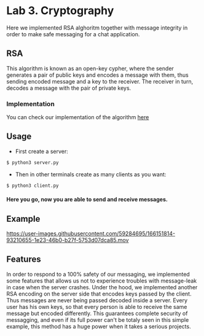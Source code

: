 # Lab 3. Cryptography
Here we implemented RSA alghoritm together with message integrity in order to make safe messaging for a chat application.

## RSA
This algorithm is known as an open-key cypher, where the sender generates a pair of public keys and encodes a message with them, thus sending encoded message and a key to the receiver. The receiver in turn, decodes a message with the pair of private keys.

### Implementation
You can check our implementation of the algorithm [here](../main/rsa.py)


## Usage
- First create a server:
```bash
$ python3 server.py
```

- Then in other terminals create as many clients as you want:
```bash
$ python3 client.py
```
#### Here you go, now you are able to send and receive messages. 

## Example


https://user-images.githubusercontent.com/59284695/166151814-93210655-1e23-46b0-b27f-5753d07dca85.mov


## Features
In order to respond to a 100% safety of our messaging, we implemented some features that allows us not to experience troubles with message-leak in case when the server crashes. Under the hood, we implemented another RSA encoding on the server side that encodes keys passed by the client. Thus messages are never being passed decoded inside a server. Every user has his own keys, so that every person is able to receive the same message but encoded differently. This guarantees complete security of messagging, and even if its full power can't be totaly seen in this simple example, this method has a huge power when it takes a serious projects.
